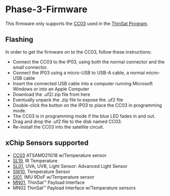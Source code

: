 # Phase-3-Firmware

This firmware only supports the [CC03](https://wiki.xinabox.cc/CC03) used in the [ThinSat Program](http://www.vaspace.org/index.php/thinsat-program).

## Flashing
In order to get the firmware on to the CC03, follow these instructions:
* Connect the CC03 to the IP03, using both the normal connector and the small connector.
* Connect the IP03 using a micro-USB to USB-A cable, a normal micro-USB cable
* Insert the connected USB cable into a computer running Microsoft Windows or into an Apple Computer
* Download the .uf2/.zip file from here
* Eventually unpack the .zip file to expose the .uf2 file
* Double-click the button on the IP03 to place the CC03 in programming mode.
* The CC03 is in programming mode if the blue LED fades in and out.
* Drag and drop the .uf2 file to the disk named CC03.
* Re-install the CC03 into the satellite circuit.

## xChip Sensors supported
- [CC03](https://wiki.xinabox.cc/CC03) ATSAMD21G18  w/Temperature sensor
- [SL19](https://wiki.xinabox.cc/SL19), IR Temperature 
- [SL01](https://wiki.xinabox.cc/SL01), UVA, UVB, Light Sensor: Advanced Light Sensor
- [SW10](https://wiki.xinabox.cc/SW10), Temperature Sensor
- [SI01](https://wiki.xinabox.cc/SI01), IMU 9DoF w/Temperature sensor
- [MN01](https://wiki.xinabox.cc/MN01), ThinSat™ Payload Interface
- MN02 ThinSat™ Payload Interface w/Temperature sensors
